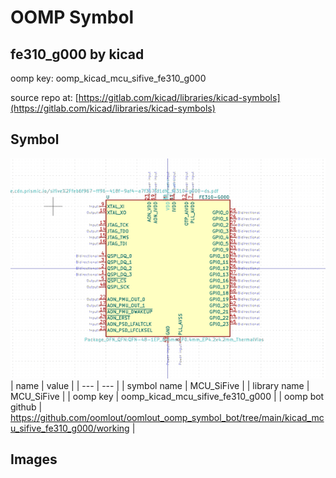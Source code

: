 # OOMP Symbol  
## fe310_g000  by kicad  
  
oomp key: oomp_kicad_mcu_sifive_fe310_g000  
  
source repo at: [https://gitlab.com/kicad/libraries/kicad-symbols](https://gitlab.com/kicad/libraries/kicad-symbols)  
## Symbol  
  
[![working.png](working_600.png)](working.png)  
| name | value | 
| --- | --- | 
| symbol name | MCU_SiFive | 
| library name | MCU_SiFive | 
| oomp key | oomp_kicad_mcu_sifive_fe310_g000 | 
| oomp bot github | https://github.com/oomlout/oomlout_oomp_symbol_bot/tree/main/kicad_mcu_sifive_fe310_g000/working | 
## Images  
